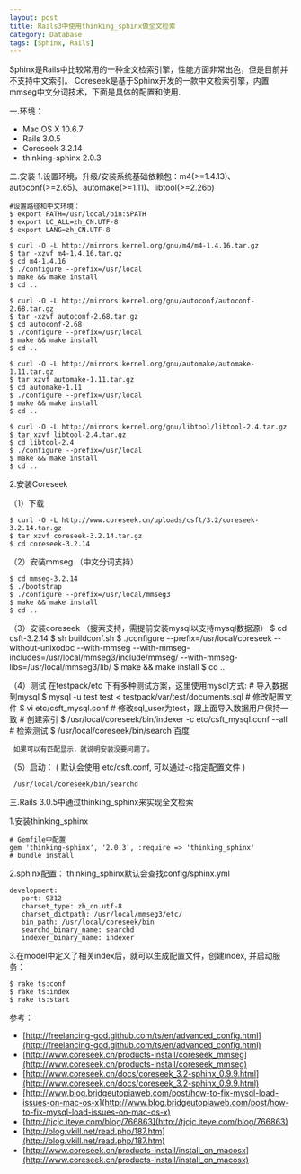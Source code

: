 ```yaml
---
layout: post
title: Rails3中使用thinking_sphinx做全文检索
category: Database
tags: [Sphinx, Rails]
---
```


Sphinx是Rails中比较常用的一种全文检索引擎，性能方面非常出色，但是目前并不支持中文索引。
Coreseek是基于Sphinx开发的一款中文检索引擎，内置mmseg中文分词技术，下面是具体的配置和使用.

一.环境：

* Mac OS X 10.6.7
* Rails 3.0.5
* Coreseek 3.2.14
* thinking-sphinx 2.0.3

二.安装
1.设置环境，升级/安装系统基础依赖包：m4(>=1.4.13)、autoconf(>=2.65)、automake(>=1.11)、libtool(>=2.26b)

    #设置路径和中文环境：
    $ export PATH=/usr/local/bin:$PATH
    $ export LC_ALL=zh_CN.UTF-8
    $ export LANG=zh_CN.UTF-8

    $ curl -O -L http://mirrors.kernel.org/gnu/m4/m4-1.4.16.tar.gz
    $ tar -xzvf m4-1.4.16.tar.gz
    $ cd m4-1.4.16
    $ ./configure --prefix=/usr/local
    $ make && make install
    $ cd ..

    $ curl -O -L http://mirrors.kernel.org/gnu/autoconf/autoconf-2.68.tar.gz
    $ tar -xzvf autoconf-2.68.tar.gz
    $ cd autoconf-2.68
    $ ./configure --prefix=/usr/local
    $ make && make install
    $ cd ..

    $ curl -O -L http://mirrors.kernel.org/gnu/automake/automake-1.11.tar.gz
    $ tar xzvf automake-1.11.tar.gz
    $ cd automake-1.11
    $ ./configure --prefix=/usr/local
    $ make && make install
    $ cd ..

    $ curl -O -L http://mirrors.kernel.org/gnu/libtool/libtool-2.4.tar.gz
    $ tar xzvf libtool-2.4.tar.gz
    $ cd libtool-2.4
    $ ./configure --prefix=/usr/local
    $ make && make install
    $ cd ..

2.安装Coreseek

  （1）下载
  
    $ curl -O -L http://www.coreseek.cn/uploads/csft/3.2/coreseek-3.2.14.tar.gz
    $ tar xzvf coreseek-3.2.14.tar.gz
    $ cd coreseek-3.2.14

  （2）安装mmseg （中文分词支持）
  
    $ cd mmseg-3.2.14
    $ ./bootstrap
    $ ./configure --prefix=/usr/local/mmseg3
    $ make && make install
    $ cd ..

  （3）安装coreseek （搜索支持，需提前安装mysql以支持mysql数据源）
    $ cd csft-3.2.14
    $ sh buildconf.sh
    $ ./configure --prefix=/usr/local/coreseek  --without-unixodbc --with-mmseg --with-mmseg-includes=/usr/local/mmseg3/include/mmseg/ --with-mmseg-libs=/usr/local/mmseg3/lib/
    $ make && make install
    $ cd ..

  （4）测试
     在testpack/etc 下有多种测试方案，这里使用mysql方式:
     # 导入数据到mysql
     $ mysql -u test test < testpack/var/test/documents.sql
     # 修改配置文件
     $ vi etc/csft_mysql.conf
     #  修改sql_user为test，跟上面导入数据用户保持一致
     # 创建索引
     $ /usr/local/coreseek/bin/indexer -c etc/csft_mysql.conf --all
     # 检索测试
     $ /usr/local/coreseek/bin/search 百度 

     如果可以有匹配显示，就说明安装没要问题了。
     
   （5）启动： ( 默认会使用 etc/csft.conf, 可以通过-c指定配置文件 )
   
     /usr/local/coreseek/bin/searchd 

三.Rails 3.0.5中通过thinking_sphinx来实现全文检索 

1.安装thinking_sphinx

    # Gemfile中配置 
    gem 'thinking-sphinx', '2.0.3', :require => 'thinking_sphinx'
    # bundle install
   
2.sphinx配置：
   thinking_sphinx默认会查找config/sphinx.yml
   
    development:
       port: 9312
       charset_type: zh_cn.utf-8
       charset_dictpath: /usr/local/mmseg3/etc/ 
       bin_path: /usr/local/coreseek/bin
       searchd_binary_name: searchd
       indexer_binary_name: indexer  
	   
3.在model中定义了相关index后，就可以生成配置文件，创建index, 并启动服务：

	$ rake ts:conf
	$ rake ts:index
	$ rake ts:start

参考：

* [http://freelancing-god.github.com/ts/en/advanced_config.html](http://freelancing-god.github.com/ts/en/advanced_config.html)
* [http://www.coreseek.cn/products-install/coreseek_mmseg](http://www.coreseek.cn/products-install/coreseek_mmseg)
* [http://www.coreseek.cn/docs/coreseek_3.2-sphinx_0.9.9.html](http://www.coreseek.cn/docs/coreseek_3.2-sphinx_0.9.9.html)
* [http://www.blog.bridgeutopiaweb.com/post/how-to-fix-mysql-load-issues-on-mac-os-x](http://www.blog.bridgeutopiaweb.com/post/how-to-fix-mysql-load-issues-on-mac-os-x)
* [http://tjcjc.iteye.com/blog/766863](http://tjcjc.iteye.com/blog/766863)
* [http://blog.vkill.net/read.php/187.htm](http://blog.vkill.net/read.php/187.htm)
* [http://www.coreseek.cn/products-install/install_on_macosx](http://www.coreseek.cn/products-install/install_on_macosx)

